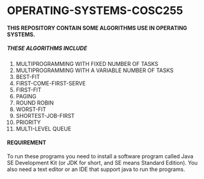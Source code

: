# OPERATING-SYSTEMS-COSC255
#### THIS REPOSITORY CONTAIN SOME ALGORITHMS USE IN OPERATING SYSTEMS.
##### THESE ALGORITHMS INCLUDE

1. MULTIPROGRAMMING WITH FIXED NUMBER OF TASKS
1. MULTIPROGRAMMING WITH A VARIABLE NUMBER OF TASKS
1. BEST-FIT
1. FIRST-COME-FIRST-SERVE
1. FIRST-FIT
1. PAGING
1. ROUND ROBIN
1. WORST-FIT
1. SHORTEST-JOB-FIRST
1. PRIORITY
1. MULTI-LEVEL QUEUE  

#### REQUIREMENT
To run these programs you need to install a software program called Java SE Development Kit (or JDK for short, and SE means Standard Edition). You also need a text editor or an IDE that support java to run the programs.
